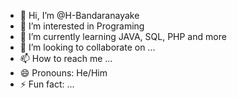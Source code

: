 - 👋 Hi, I’m @H-Bandaranayake
- 👀 I’m interested in Programing
- 🌱 I’m currently learning JAVA, SQL, PHP and more
- 💞️ I’m looking to collaborate on ...
- 📫 How to reach me ...
- 😄 Pronouns: He/Him
- ⚡ Fun fact: ...

<!---
H-Bandaranayake/H-Bandaranayake is a ✨ special ✨ repository because its `README.md` (this file) appears on your GitHub profile.
You can click the Preview link to take a look at your changes.
--->
